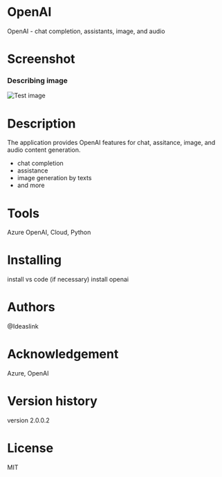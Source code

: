 # OpenAI
OpenAI - chat completion, assistants, image, and audio 

# Screenshot

### Describing image

![Test image](assets/)

# Description

The application provides OpenAI features for chat, assitance, image, and audio content generation.

- chat completion
- assistance
- image generation by texts
- and more

# Tools 

Azure OpenAI, Cloud, Python

# Installing

install vs code (if necessary)
install openai

# Authors

@Ideaslink

# Acknowledgement

Azure, OpenAI

# Version history
version 2.0.0.2

# License
MIT

